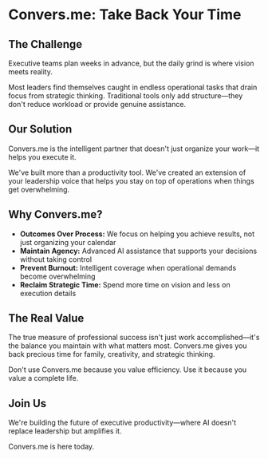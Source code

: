 # Convers.me: Take Back Your Time

## The Challenge

Executive teams plan weeks in advance, but the daily grind is where vision meets reality.

Most leaders find themselves caught in endless operational tasks that drain focus from strategic thinking. Traditional tools only add structure—they don't reduce workload or provide genuine assistance.

## Our Solution

Convers.me is the intelligent partner that doesn't just organize your work—it helps you execute it.

We've built more than a productivity tool. We've created an extension of your leadership voice that helps you stay on top of operations when things get overwhelming.

## Why Convers.me?

- **Outcomes Over Process:** We focus on helping you achieve results, not just organizing your calendar
- **Maintain Agency:** Advanced AI assistance that supports your decisions without taking control
- **Prevent Burnout:** Intelligent coverage when operational demands become overwhelming
- **Reclaim Strategic Time:** Spend more time on vision and less on execution details

## The Real Value

The true measure of professional success isn't just work accomplished—it's the balance you maintain with what matters most. Convers.me gives you back precious time for family, creativity, and strategic thinking.

Don't use Convers.me because you value efficiency.
Use it because you value a complete life.

## Join Us

We're building the future of executive productivity—where AI doesn't replace leadership but amplifies it.

Convers.me is here today.
